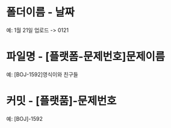 # 폴더이름 - 날짜

예: 1월 21일 업로드 -> 0121

# 파일명 - [플랫폼-문제번호]문제이름

예: [BOJ-1592]영식이와 친구들

# 커밋 - [플랫품]-문제번호

예: [BOJ]-1592

